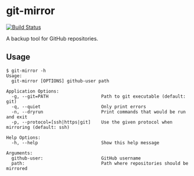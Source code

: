 # git-mirror

[![Build Status](https://travis-ci.org/martinp/git-mirror.svg)](https://travis-ci.org/martinp/git-mirror)

A backup tool for GitHub repositories.

## Usage
```
$ git-mirror -h
Usage:
  git-mirror [OPTIONS] github-user path

Application Options:
  -g, --git=PATH                    Path to git executable (default: git)
  -q, --quiet                       Only print errors
  -n, --dryrun                      Print commands that would be run and exit
  -p, --protocol=[ssh|https|git]    Use the given protocol when mirroring (default: ssh)

Help Options:
  -h, --help                        Show this help message

Arguments:
  github-user:                      GitHub username
  path:                             Path where repositories should be mirrored
```

